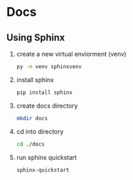 # Docs

## Using Sphinx

1. create a new virtual enviorment (venv)

    ```bash
    py -m venv sphinxvenv
    ```

2. install sphinx

    ```bash
    pip install sphinx
    ```

3. create docs directory

    ```bash
    mkdir docs
    ```

4. cd into directory

    ```bash
    cd ./docs
    ```

5. run sphinx quickstart

    ```bash
    sphinx-quickstart
    ```
